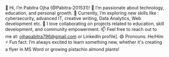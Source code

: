 👋 Hi, I’m Pabitra Ojha (@Pabitra-201531)!
👀 I’m passionate about technology, education, and personal growth.
🌱 Currently, I’m exploring new skills like : cybersecurity, advanced IT, creative writing, Data Analytics, Web development etc.
💞️ I love collaborating on projects related to education, skill development, and community empowerment.
📫 Feel free to reach out to me at:  ojhapabitra796@gmail.com or LinkedIn profile].
😄 Pronouns:  He/Him
⚡ Fun fact: I’m always excited to learn something new, whether it's creating a flyer in MS Word or growing pistachio almond plants!

<!---
Pabitra-201531/Pabitra-201531 is a ✨ special ✨ repository because its `README.md` (this file) appears on your GitHub profile.
You can click the Preview link to take a look at your changes.
--->
